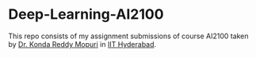 # Deep-Learning-AI2100
This repo consists of my assignment submissions of course AI2100 taken by [Dr. Konda Reddy Mopuri](https://kmopuri.github.io/) in [IIT Hyderabad](https://iith.ac.in).
